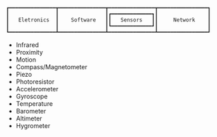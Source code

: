 


    ┏━━━━━━━━━━━━━━━┳━━━━━━━━━━━━━━━┳━━━━━━━━━━━━━━━┳━━━━━━━━━━━━━━━━┓
    ┃               ┃               ┃┏━━━━━━━━━━━━━┓┃                ┃
    ┃   Eletronics  ┃    Software   ┃┃   Sensors   ┃┃     Network    ┃
    ┃               ┃               ┃┗━━━━━━━━━━━━━┛┃                ┃
    ┗━━━━━━━━━━━━━━━┻━━━━━━━━━━━━━━━┻━━━━━━━━━━━━━━━┻━━━━━━━━━━━━━━━━┛

- Infrared
- Proximity
- Motion
- Compass/Magnetometer
- Piezo
- Photoresistor
- Accelerometer
- Gyroscope
- Temperature
- Barometer
- Altimeter
- Hygrometer
